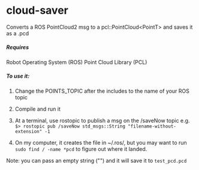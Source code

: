 cloud-saver
===========

Converts a ROS PointCloud2 msg to a pcl::PointCloud&lt;PointT> and saves it as a .pcd

##### Requires
Robot Operating System (ROS)
Point Cloud Library (PCL)

##### To use it:

1.  Change the POINTS_TOPIC after the includes to the name of your ROS topic

2.  Compile and run it

3.  At a terminal, use rostopic to publish a msg on the /saveNow topic
  e.g. `$> rostopic pub /saveNow std_msgs::String "filename-without-extension" -1`

4.  On my computer, it creates the file in ~/.ros/, but you may want to run `sudo find / -name *pcd`
   to figure out where it landed.

Note: you can pass an empty string ("") and it will save it to `test_pcd.pcd`
